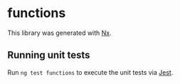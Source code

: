 # functions

This library was generated with [Nx](https://nx.dev).

## Running unit tests

Run `ng test functions` to execute the unit tests via [Jest](https://jestjs.io).
